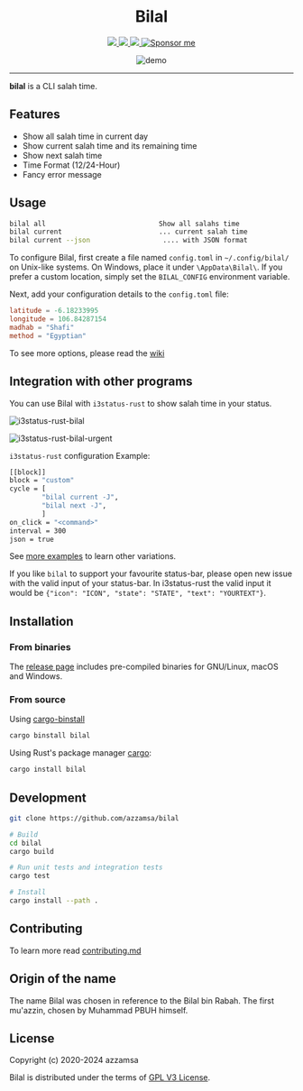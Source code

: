 <div align="center">
<h1>Bilal</h1>

<a href="https://github.com/azzamsa/bilal/actions/workflows/ci.yml">
<img src="https://github.com/azzamsa/bilal/actions/workflows/ci.yml/badge.svg">
</a>
<a href="https://crates.io/crates/bilal">
<img src="https://img.shields.io/crates/v/bilal.svg">
</a>
<a href="https://docs.rs/bilal/">
<img src="https://docs.rs/bilal/badge.svg">
</a>
<a href="https://azzamsa.com/support/"><img alt="Sponsor me" src="https://img.shields.io/badge/Sponsor%20Me-%F0%9F%92%96-ff69b4">
</a>
<p></p>

![demo](docs/demo.gif)

</div>

---

**bilal** is a CLI salah time.

## Features

- Show all salah time in current day
- Show current salah time and its remaining time
- Show next salah time
- Time Format (12/24-Hour)
- Fancy error message

## Usage

```bash
bilal all                            Show all salahs time
bilal current                        ... current salah time
bilal current --json                  .... with JSON format
```

To configure Bilal, first create a file named `config.toml` in `~/.config/bilal/` on Unix-like systems. On Windows, place it under `\AppData\Bilal\`. If you prefer a custom location, simply set the `BILAL_CONFIG` environment variable.

Next, add your configuration details to the `config.toml` file:

```toml
latitude = -6.18233995
longitude = 106.84287154
madhab = "Shafi"
method = "Egyptian"
```

To see more options, please read the [wiki](docs/wiki.md)

## Integration with other programs

You can use Bilal with `i3status-rust` to show salah time in your status.

![i3status-rust-bilal](docs/i3status-rust.png)

![i3status-rust-bilal-urgent](docs/i3status-rust-urgent.png)

`i3status-rust` configuration Example:

```bash
[[block]]
block = "custom"
cycle = [
        "bilal current -J",
        "bilal next -J",
        ]
on_click = "<command>"
interval = 300
json = true
```

See [more examples](examples/) to learn other variations.

If you like `bilal` to support your favourite status-bar, please open new issue
with the valid input of your status-bar. In i3status-rust
the valid input it would be `{"icon": "ICON", "state": "STATE", "text": "YOURTEXT"}`.

## Installation

### From binaries

The [release page](https://github.com/azzamsa/bilal/releases) includes
pre-compiled binaries for GNU/Linux, macOS and Windows.

### From source

Using [cargo-binstall](https://github.com/cargo-bins/cargo-binstall)

```bash
cargo binstall bilal
```

Using Rust's package manager [cargo](https://github.com/rust-lang/cargo):

```bash
cargo install bilal
```

## Development

```bash
git clone https://github.com/azzamsa/bilal

# Build
cd bilal
cargo build

# Run unit tests and integration tests
cargo test

# Install
cargo install --path .
```

## Contributing

To learn more read [contributing.md](docs/dev/contributing.md)

## Origin of the name

The name Bilal was chosen in reference to the Bilal bin Rabah. The first
mu'azzin, chosen by Muhammad PBUH himself.

## License

Copyright (c) 2020-2024 azzamsa

Bilal is distributed under the terms of [GPL V3 License](LICENSE).
